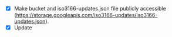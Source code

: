 - [X] Make bucket and iso3166-updates.json file publicly accessible (https://storage.googleapis.com/iso3166-updates/iso3166-updates.json).
- [X] Update <title> and logo on page (world emoji).
- [X] http://127.0.0.1:5000/api?alpha2=dasdjasd and http://127.0.0.1:5000/api?year=dasdjasd, should catch this alpha2 and year input error.
- [ ] Make index.html into a more appealing front-end.
- [X] For API, instead of returning all data when invalid alpha2/year input, return a jsonifed error message. Return all when any of args are empty. 
- [X] Make Storage Bucket unpublic.
- [X] Use Python GCP client library instead of requests library:
- [X] Figure out how to upload secrets.json to vercel, pass in SA json into env var.
- [X] Passing in alpha-3 code should still return data, convert to alpha-2 code in the code.
- [ ] https://iso3166-updates.com/api?alpha2=ADA - breaks.
- [X] Rename iso3166-updates-frontend to iso3166-api.
- [X] Remove request.args or request_json from api, probably only need one.
- [X] Error for > amd < symbols in url: https://iso3166-updates-frontend-amckenna41.vercel.app/api/year/%3E2012 . Need to decode ['%3E2012'] to > 2012. Implement for all paths not just /year.
- [X] https://iso3166-updates-frontend-amckenna41.vercel.app/api/alpha2/AD/year - if no year passed in after year path then return all updates for AD. 
- [X] For status_code return parameter in functions, mention two status codes 200 - 400.